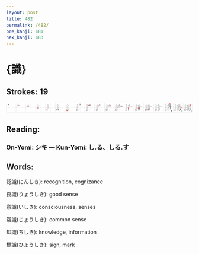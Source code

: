 ```yaml
---
layout: post
title: 482
permalink: /482/
pre_kanji: 481
nex_kanji: 483
---
```


# {識}

## Strokes: 19

<div class="stroke"><img src="../images/E8AD98.png" /></div>

## Reading:

### On-Yomi: シキ &mdash; Kun-Yomi: し.る、しる.す

## Words:

認識(にんしき): recognition, cognizance

良識(りょうしき): good sense

意識(いしき): consciousness, senses

常識(じょうしき): common sense

知識(ちしき): knowledge, information

標識(ひょうしき): sign, mark
